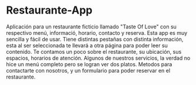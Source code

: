 # Restaurante-App
Aplicación para un restaurante ficticio llamado "Taste Of Love" con su respectivo menú, informació, horario, contacto y reserva. 
Esta app es muy sencilla y fácil de usar. Tiene distintas pestañas con distinta información, esta al ser seleccionada te llevará a otra página para poder leer su contenido. 
Te contamos un poco sobre el restaurante, su ubicación, sus espacios, horarios de atención. Algunos de nuestros servicios, la verdad no hice un menú completo pero se logran ver dos platos.
Metodos para contactarte con nosotros, y un formulario para poder reservar en el restaurante. 